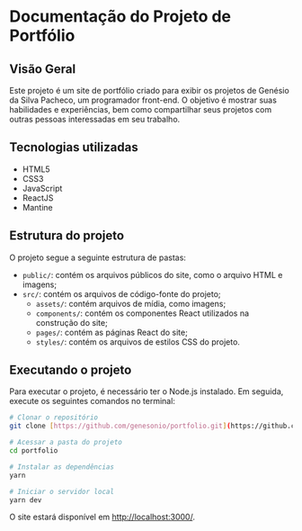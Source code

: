 # Documentação do Projeto de Portfólio

## Visão Geral

Este projeto é um site de portfólio criado para exibir os projetos de Genésio da Silva Pacheco, um programador front-end. O objetivo é mostrar suas habilidades e experiências, bem como compartilhar seus projetos com outras pessoas interessadas em seu trabalho.

## Tecnologias utilizadas

* HTML5
* CSS3
* JavaScript
* ReactJS
* Mantine

## Estrutura do projeto

O projeto segue a seguinte estrutura de pastas:

* `public/`: contém os arquivos públicos do site, como o arquivo HTML e imagens;
* `src/`: contém os arquivos de código-fonte do projeto;
  * `assets/`: contém arquivos de mídia, como imagens;
  * `components/`: contém os componentes React utilizados na construção do site;
  * `pages/`: contém as páginas React do site;
  * `styles/`: contém os arquivos de estilos CSS do projeto.

## Executando o projeto

Para executar o projeto, é necessário ter o Node.js instalado. Em seguida, execute os seguintes comandos no terminal:

```bash
# Clonar o repositório
git clone [https://github.com/genesonio/portfolio.git](https://github.com/genesonio/portfolio.git)

# Acessar a pasta do projeto
cd portfolio

# Instalar as dependências
yarn

# Iniciar o servidor local
yarn dev
```

O site estará disponível em [http://localhost:3000/](http://localhost:3000/).
